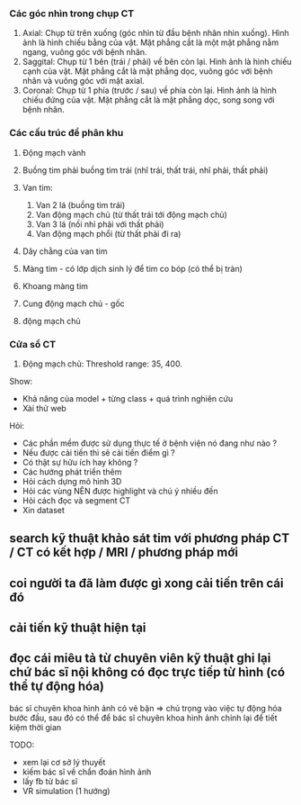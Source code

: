 ### Các góc nhìn trong chụp CT

1. Axial: Chụp từ trên xuống (góc nhìn từ đầu bệnh nhân nhìn xuống). Hình ảnh là hình chiếu bằng của vật. Mặt phẳng cắt là một mặt phẳng nằm ngang, vuông góc với bệnh nhân.
2. Saggital: Chụp từ 1 bên (trái / phải) về bên còn lại. Hình ảnh là hình chiếu cạnh của vật. Mặt phẳng cắt là mặt phẳng dọc, vuông góc với bệnh nhân và vuông góc với mặt axial.
3. Coronal: Chụp từ 1 phía (trước / sau) về phía còn lại. Hình ảnh là hình chiếu đứng của vật. Mặt phẳng cắt là mặt phẳng dọc, song song với bệnh nhân.

### Các cấu trúc để phân khu

1. Động mạch vành

2. Buồng tim phải buồng tim trái (nhĩ trái, thất trái, nhĩ phải, thất phải)

3. Van tim:

    1. Van 2 lá (buồng tim trái)
    2. Van động mạch chủ (từ thất trái tới động mạch chủ)
    3. Van 3 lá (nối nhỉ phải với thất phải)
    4. Van động mạch phổi (từ thất phải đi ra)

4. Dây chằng của van tim

5. Màng tim - có lớp dịch sinh lý để tim co bóp (có thể bị tràn)

6. Khoang màng tim

7. Cung động mạch chủ - gốc

8. động mạch chủ

### Cửa sổ CT

1. Động mạch chủ: Threshold range: 35, 400.

Show:

-   Khả năng của model + từng class + quá trình nghiên cứu
-   Xài thử web

Hỏi:

-   Các phần mềm được sử dụng thực tế ở bệnh viện nó đang như nào ?
-   Nếu được cải tiến thì sẽ cải tiến điểm gì ?
-   Có thật sự hữu ích hay không ?
-   Các hướng phát triển thêm
-   Hỏi cách dựng mô hình 3D
-   Hỏi các vùng NÊN được highlight và chú ý nhiều đến
-   Hỏi cách đọc và segment CT
-   Xin dataset

## search kỹ thuật khảo sát tim với phương pháp CT / CT có kết hợp / MRI / phương pháp mới

## coi người ta đã làm được gì xong cải tiến trên cái đó

## cải tiến kỹ thuật hiện tại

## đọc cái miêu tả từ chuyên viên kỹ thuật ghi lại chứ bác sĩ nội không có đọc trực tiếp từ hình (có thể tự động hóa)

bác sĩ chuyên khoa hình ảnh có vẻ bận => chú trọng vào việc tự động hóa bước đầu, sau đó có thể để bác sĩ chuyên khoa hình ảnh chỉnh lại để tiết kiệm thời gian

TODO:

-   xem lại cơ sở lý thuyết
-   kiếm bác sĩ về chẩn đoán hình ảnh
-   lấy fb từ bác sĩ
-   VR simulation (1 hướng)
